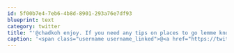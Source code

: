 ```yaml
---
id: 5f00b7e4-7eb6-4b8d-8901-293a76e7df93
blueprint: text
category: twitter
title: "'@chadkoh enjoy. If you need any tips on places to go lemme know!"
caption: '<span class="username username_linked">@<a href="https://twitter.com/chadkoh" title="Chad Kohalyk">chadkoh</a></span> enjoy. If you need any tips on places to go lemme know!'
---
```

